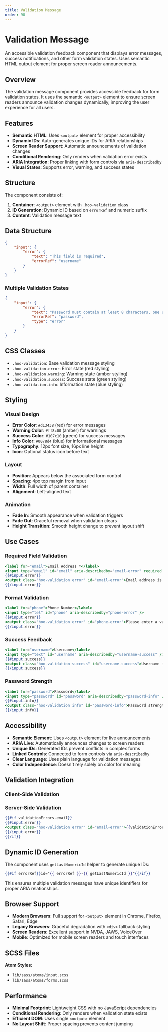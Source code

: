 ```yaml
---
title: Validation Message
order: 90
---
```


# Validation Message

An accessible validation feedback component that displays error messages, success notifications, and other form validation states. Uses semantic HTML output element for proper screen reader announcements.

## Overview

The validation message component provides accessible feedback for form validation states. It uses the semantic `<output>` element to ensure screen readers announce validation changes dynamically, improving the user experience for all users.

## Features

- **Semantic HTML**: Uses `<output>` element for proper accessibility
- **Dynamic IDs**: Auto-generates unique IDs for ARIA relationships
- **Screen Reader Support**: Automatic announcements of validation changes
- **Conditional Rendering**: Only renders when validation error exists
- **ARIA Integration**: Proper linking with form controls via `aria-describedby`
- **Visual States**: Supports error, warning, and success states

## Structure

The component consists of:
1. **Container**: `<output>` element with `.hoo-validation` class
2. **ID Generation**: Dynamic ID based on `errorRef` and numeric suffix
3. **Content**: Validation message text

## Data Structure

```json
{
    "input": {
        "error": {
            "text": "This field is required",
            "errorRef": "username"
        }
    }
}
```

### Multiple Validation States

```json
{
    "input": {
        "error": {
            "text": "Password must contain at least 8 characters, one uppercase letter, and one number",
            "errorRef": "password",
            "type": "error"
        }
    }
}
```

## CSS Classes

- `.hoo-validation`: Base validation message styling
- `.hoo-validation.error`: Error state (red styling)
- `.hoo-validation.warning`: Warning state (amber styling)  
- `.hoo-validation.success`: Success state (green styling)
- `.hoo-validation.info`: Information state (blue styling)

## Styling

### Visual Design
- **Error Color**: `#d13438` (red) for error messages
- **Warning Color**: `#ff8c00` (amber) for warnings
- **Success Color**: `#107c10` (green) for success messages
- **Info Color**: `#0078d4` (blue) for informational messages
- **Typography**: 12px font size, 16px line height
- **Icon**: Optional status icon before text

### Layout
- **Position**: Appears below the associated form control
- **Spacing**: 4px top margin from input
- **Width**: Full width of parent container
- **Alignment**: Left-aligned text

### Animation
- **Fade In**: Smooth appearance when validation triggers
- **Fade Out**: Graceful removal when validation clears
- **Height Transition**: Smooth height change to prevent layout shift

## Use Cases

### Required Field Validation
```handlebars
<label for="email">Email Address *</label>
<input type="email" id="email" aria-describedby="email-error" required />
{{#input.error}}
<output class="hoo-validation error" id="email-error">Email address is required</output>
{{/input.error}}
```

### Format Validation
```handlebars
<label for="phone">Phone Number</label>
<input type="tel" id="phone" aria-describedby="phone-error" />
{{#input.error}}
<output class="hoo-validation error" id="phone-error">Please enter a valid phone number (e.g., 555-123-4567)</output>
{{/input.error}}
```

### Success Feedback
```handlebars
<label for="username">Username</label>
<input type="text" id="username" aria-describedby="username-success" />
{{#input.success}}
<output class="hoo-validation success" id="username-success">Username is available!</output>
{{/input.success}}
```

### Password Strength
```handlebars
<label for="password">Password</label>
<input type="password" id="password" aria-describedby="password-info" />
{{#input.info}}
<output class="hoo-validation info" id="password-info">Password strength: Strong</output>
{{/input.info}}
```

## Accessibility

- **Semantic Element**: Uses `<output>` element for live announcements
- **ARIA Live**: Automatically announces changes to screen readers
- **Unique IDs**: Generated IDs prevent conflicts in complex forms
- **Linked Controls**: Connected to form controls via `aria-describedby`
- **Clear Language**: Uses plain language for validation messages
- **Color Independence**: Doesn't rely solely on color for meaning

## Validation Integration

### Client-Side Validation

### Server-Side Validation
```handlebars
{{#if validationErrors.email}}
{{#input.error}}
<output class="hoo-validation error" id="email-error">{{validationErrors.email}}</output>
{{/input.error}}
{{/if}}
```

## Dynamic ID Generation

The component uses `getLastNumericId` helper to generate unique IDs:

```handlebars
{{#if errorRef}}id="{{ errorRef }}-{{ getLastNumericId }}"{{/if}}
```

This ensures multiple validation messages have unique identifiers for proper ARIA relationships.

## Browser Support

- **Modern Browsers**: Full support for `<output>` element in Chrome, Firefox, Safari, Edge
- **Legacy Browsers**: Graceful degradation with `<div>` fallback styling
- **Screen Readers**: Excellent support in NVDA, JAWS, VoiceOver
- **Mobile**: Optimized for mobile screen readers and touch interfaces

## SCSS Files

**Atom Styles:**
- `lib/sass/atoms/input.scss`
- `lib/sass/atoms/forms.scss`

## Performance

- **Minimal Footprint**: Lightweight CSS with no JavaScript dependencies
- **Conditional Rendering**: Only renders when validation state exists
- **Efficient DOM**: Uses single `<output>` element
- **No Layout Shift**: Proper spacing prevents content jumping
